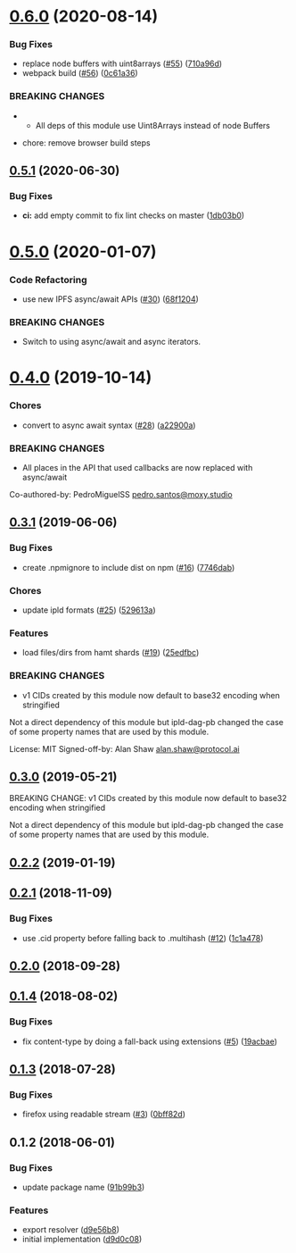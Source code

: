 <a name="0.6.0"></a>
# [0.6.0](https://github.com/ipfs/js-ipfs-http-response/compare/v0.5.1...v0.6.0) (2020-08-14)


### Bug Fixes

* replace node buffers with uint8arrays ([#55](https://github.com/ipfs/js-ipfs-http-response/issues/55)) ([710a96d](https://github.com/ipfs/js-ipfs-http-response/commit/710a96d))
* webpack build ([#56](https://github.com/ipfs/js-ipfs-http-response/issues/56)) ([0c61a36](https://github.com/ipfs/js-ipfs-http-response/commit/0c61a36))


### BREAKING CHANGES

* - All deps of this module use Uint8Arrays instead of node Buffers

* chore: remove browser build steps



<a name="0.5.1"></a>
## [0.5.1](https://github.com/ipfs/js-ipfs-http-response/compare/v0.5.0...v0.5.1) (2020-06-30)


### Bug Fixes

* **ci:** add empty commit to fix lint checks on master ([1db03b0](https://github.com/ipfs/js-ipfs-http-response/commit/1db03b0))



<a name="0.5.0"></a>
# [0.5.0](https://github.com/ipfs/js-ipfs-http-response/compare/v0.4.0...v0.5.0) (2020-01-07)


### Code Refactoring

* use new IPFS async/await APIs ([#30](https://github.com/ipfs/js-ipfs-http-response/issues/30)) ([68f1204](https://github.com/ipfs/js-ipfs-http-response/commit/68f1204))


### BREAKING CHANGES

* Switch to using async/await and async iterators.



<a name="0.4.0"></a>
# [0.4.0](https://github.com/ipfs/js-ipfs-http-response/compare/v0.3.1...v0.4.0) (2019-10-14)


### Chores

* convert to async await syntax ([#28](https://github.com/ipfs/js-ipfs-http-response/issues/28)) ([a22900a](https://github.com/ipfs/js-ipfs-http-response/commit/a22900a))


### BREAKING CHANGES

* All places in the API that used callbacks are now replaced with async/await

Co-authored-by: PedroMiguelSS <pedro.santos@moxy.studio>



<a name="0.3.1"></a>
## [0.3.1](https://github.com/ipfs/js-ipfs-http-response/compare/v0.2.2...v0.3.1) (2019-06-06)


### Bug Fixes

* create .npmignore to include dist on npm ([#16](https://github.com/ipfs/js-ipfs-http-response/issues/16)) ([7746dab](https://github.com/ipfs/js-ipfs-http-response/commit/7746dab))


### Chores

* update ipld formats ([#25](https://github.com/ipfs/js-ipfs-http-response/issues/25)) ([529613a](https://github.com/ipfs/js-ipfs-http-response/commit/529613a))


### Features

* load files/dirs from hamt shards ([#19](https://github.com/ipfs/js-ipfs-http-response/issues/19)) ([25edfbc](https://github.com/ipfs/js-ipfs-http-response/commit/25edfbc))


### BREAKING CHANGES

* v1 CIDs created by this module now default to base32 encoding when stringified

Not a direct dependency of this module but ipld-dag-pb changed the
case of some property names that are used by this module.

License: MIT
Signed-off-by: Alan Shaw <alan.shaw@protocol.ai>



<a name="0.3.0"></a>
## [0.3.0](https://github.com/ipfs/js-ipfs-http-response/compare/v0.2.2...v0.3.0) (2019-05-21)

BREAKING CHANGE: v1 CIDs created by this module now default to base32 encoding when stringified

Not a direct dependency of this module but ipld-dag-pb changed the
case of some property names that are used by this module.

<a name="0.2.2"></a>
## [0.2.2](https://github.com/ipfs/js-ipfs-http-response/compare/v0.2.1...v0.2.2) (2019-01-19)



<a name="0.2.1"></a>
## [0.2.1](https://github.com/ipfs/js-ipfs-http-response/compare/v0.1.4...v0.2.1) (2018-11-09)


### Bug Fixes

* use .cid property before falling back to .multihash ([#12](https://github.com/ipfs/js-ipfs-http-response/issues/12)) ([1c1a478](https://github.com/ipfs/js-ipfs-http-response/commit/1c1a478))



<a name="0.2.0"></a>
## [0.2.0](https://github.com/ipfs/js-ipfs-http-response/compare/v0.1.4...v0.2.0) (2018-09-28)



<a name="0.1.4"></a>
## [0.1.4](https://github.com/ipfs/js-ipfs-http-response/compare/v0.1.3...v0.1.4) (2018-08-02)


### Bug Fixes

* fix content-type by doing a fall-back using extensions ([#5](https://github.com/ipfs/js-ipfs-http-response/issues/5)) ([19acbae](https://github.com/ipfs/js-ipfs-http-response/commit/19acbae))



<a name="0.1.3"></a>
## [0.1.3](https://github.com/ipfs/js-ipfs-http-response/compare/v0.1.2...v0.1.3) (2018-07-28)


### Bug Fixes

* firefox using readable stream ([#3](https://github.com/ipfs/js-ipfs-http-response/issues/3)) ([0bff82d](https://github.com/ipfs/js-ipfs-http-response/commit/0bff82d))



<a name="0.1.2"></a>
## 0.1.2 (2018-06-01)


### Bug Fixes

* update package name ([91b99b3](https://github.com/ipfs/js-ipfs-http-response/commit/91b99b3))


### Features

* export resolver ([d9e56b8](https://github.com/ipfs/js-ipfs-http-response/commit/d9e56b8))
* initial implementation ([d9d0c08](https://github.com/ipfs/js-ipfs-http-response/commit/d9d0c08))



